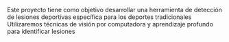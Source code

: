 Este proyecto tiene como objetivo desarrollar una herramienta de detección de lesiones deportivas específica para los deportes tradicionales
Utilizaremos técnicas de visión por computadora y aprendizaje profundo para identificar lesiones
